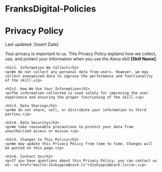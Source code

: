 # FranksDigital-Policies
<!DOCTYPE html>
<html lang="en">
<head>
    <meta charset="UTF-8">
    <meta name="viewport" content="width=device-width, initial-scale=1.0">
    <title>Privacy Policy</title>
</head>
<body>
    <h1>Privacy Policy</h1>
    <p>Last updated: [Insert Date]</p>
    <p>Your privacy is important to us. This Privacy Policy explains how we collect, use, and protect your information when you use the Alexa skill <strong>[Skill Name]</strong>.</p>

    <h2>1. Information We Collect</h2>
    <p>We do not collect any personal data from users. However, we may collect anonymized data to improve the performance and functionality of the skill.</p>

    <h2>2. How We Use Your Information</h2>
    <p>The information collected is used solely for improving the user experience and ensuring the proper functioning of the skill.</p>

    <h2>3. Data Sharing</h2>
    <p>We do not share, sell, or distribute your information to third parties.</p>

    <h2>4. Data Security</h2>
    <p>We take reasonable precautions to protect your data from unauthorized access or misuse.</p>

    <h2>5. Changes to This Policy</h2>
    <p>We may update this Privacy Policy from time to time. Changes will be posted on this page.</p>

    <h2>6. Contact Us</h2>
    <p>If you have questions about this Privacy Policy, you can contact us at: <a href="mailto:31skippie@cock.li">31skippie@cock.li</a>.</p>
</body>
</html>
